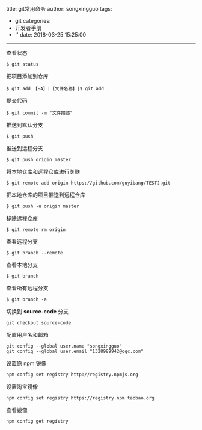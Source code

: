 title: git常用命令
author: songxingguo
tags:
  - git
categories:
  - 开发者手册
  - ''
date: 2018-03-25 15:25:00
---
查看状态
```git
$ git status
```
把项目添加到仓库
```git
$ git add 【-A】|【文件名称】|$ git add .
```
提交代码
```git
$ git commit -m "文件描述"
```
<!-- more -->

推送到默认分支
```git
$ git push
```
推送到远程分支
```git
$ git push origin master
```
将本地仓库和远程仓库进行关联
```git
$ git remote add origin https://github.com/guyibang/TEST2.git
```
把本地仓库的项目推送到远程仓库
```git
$ git push -u origin master
```
移除远程仓库
```git
$ git remote rm origin
```
查看远程分支
```git
$ git branch --remote
```
查看本地分支
```
$ git branch
```
查看所有远程分支
```
$ git branch -a 
```
切换到 **source-code** 分支
```
git checkout source-code
```

配置用户名和邮箱

```
git config --global user.name "songxingguo"
git config --global user.email "1328989942@qqc.com"
```
设置原 npm 镜像

```
npm config set registry http://registry.npmjs.org 
```
设置淘宝镜像

```
npm config set registry https://registry.npm.taobao.org
```

查看镜像

```
npm config get registry 
```
